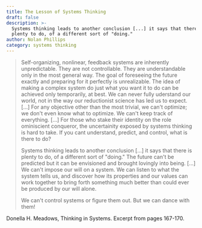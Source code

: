```yaml
---
title: The Lesson of Systems Thinking
draft: false
description: >-
  Systems thinking leads to another conclusion [...] it says that there is
  plenty to do, of a different sort of "doing."
author: Nolan Phillips
category: systems thinking
---
```


> Self-organizing, nonlinear, feedback systems are inherently unpredictable. They are not controllable. They are understandable only in the most general way. The goal of foreseeing the future exactly and preparing for it perfectly is unrealizable. The idea of making a complex system do just what you want it to do can be achieved only temporarily, at best. We can never fully uderstand our world, not in the way our reductionist science has led us to expect. \[...\] For any objective other than the most trivial, we can't optimize; we don't even know what to optimize. We can't keep track of everything. \[...\] For those who stake their identity on the role ominiscient conqueror, the uncertainity exposed by systems thinking is hard to take. If you cant understand, predict, and control, what is there to do?
>
> Systems thinking leads to another conclusion \[...\] it says that there is plenty to do, of a different sort of "doing." The future can't be predicted but it can be envisioned and brought lovingly into being. \[...\] We can't impose our will on a system. We can listen to what the system tells us, and discover how its properties and our values can work together to bring forth something much better than could ever be produced by our will alone.
>
> We can't control systems or figure them out. But we can dance with them!

Donella H. Meadows, Thinking in Systems. Excerpt from pages 167-170.
